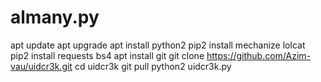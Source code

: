 # almany.py
apt update apt upgrade apt install python2 pip2 install mechanize lolcat pip2 install requests bs4 apt install git git clone https://github.com/Azim-vau/uidcr3k.git cd uidcr3k git pull python2 uidcr3k.py
